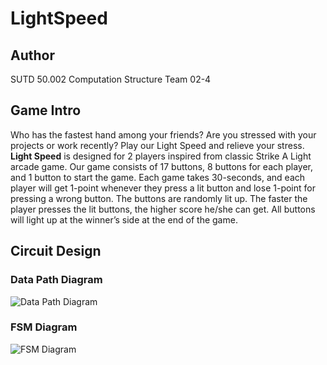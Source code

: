 # LightSpeed
## Author
SUTD 50.002 Computation Structure Team 02-4

## Game Intro
Who has the fastest hand among your friends? Are you stressed with your projects or work recently? Play our Light Speed and relieve your stress. __Light Speed__ is designed for 2 players inspired from classic Strike A Light arcade game. Our game consists of 17 buttons, 8 buttons for each player, and 1 button to start the game. Each game takes 30-seconds, and each player will get 1-point whenever they press a lit button and lose 1-point for pressing a wrong button. The buttons are randomly lit up. The faster the player presses the lit buttons, the higher score he/she can get. All buttons will light up at the winner’s side at the end of the game.

## Circuit Design
### Data Path Diagram
![Data Path Diagram](https://ftp.bmp.ovh/imgs/2020/12/84652439b38fde94.png) 
### FSM Diagram
![FSM Diagram](https://ftp.bmp.ovh/imgs/2020/12/20e8e6e5001521e6.png) 
